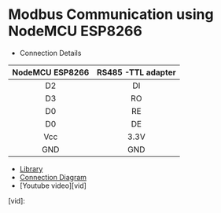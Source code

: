 # Modbus Communication using NodeMCU ESP8266
* Connection Details

|     NodeMCU ESP8266 |     RS485 -TTL adapter |
|:-------------------:|:----------------------:|
|          D2         |           DI           |
|          D3         |           RO           |
|          D0         |           RE           |
|          D0         |           DE           |
|         Vcc         |          3.3V          |
|         GND         |           GND          |

- [Library][link]
- [Connection Diagram][dia]
- [Youtube video][vid]

[link]:https://github.com/emelianov/modbus-esp8266
[dia]:https://github.com/sarathtv/Modbus_ESP8266/blob/master/Connection%20diagram.pdf
[vid]:
